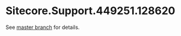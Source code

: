 # Sitecore.Support.449251.128620

See [master branch](https://github.com/sitecoresupport/Sitecore.Support.449251) for details.
